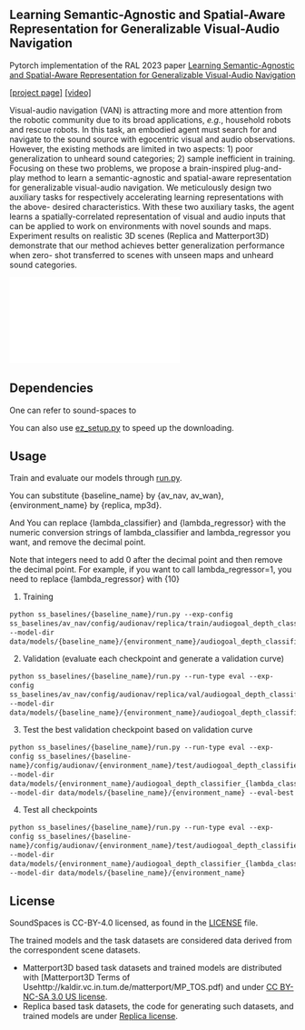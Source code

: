 Learning Semantic-Agnostic and Spatial-Aware Representation for Generalizable Visual-Audio Navigation
--------------------------------------------------------------------------------

Pytorch implementation of the RAL 2023 paper [Learning Semantic-Agnostic and Spatial-Aware Representation for Generalizable Visual-Audio Navigation](http://arxiv.org/abs/2304.10773) 

[[project page]](https://sites.google.com/view/sasavan/) [[video]](https://youtu.be/cbNHeKjo3k4)



Visual-audio navigation (VAN) is attracting more and more attention from the robotic community due to its broad applications, *e.g.*, household robots and rescue robots. In this task, an embodied agent must search for and navigate to the sound source with egocentric visual and audio observations. However, the existing methods are limited in two aspects: 1) poor generalization to unheard sound categories; 2) sample inefficient in training. Focusing on these two problems, we propose a brain-inspired plug-and-play method to learn a semantic-agnostic and spatial-aware representation for generalizable visual-audio navigation. We meticulously design two auxiliary tasks for respectively accelerating learning representations with the above- desired characteristics. With these two auxiliary tasks, the agent learns a spatially-correlated representation of visual and audio inputs that can be applied to work on environments with novel sounds and maps. Experiment results on realistic 3D scenes (Replica and Matterport3D) demonstrate that our method achieves better generalization performance when zero- shot transferred to scenes with unseen maps and unheard sound categories.



![Network16.pdf](./assets/Network16.pdf)



## Dependencies

One can refer to sound-spaces to

You can also use [ez_setup.py](./ez_setup.py) to speed up the downloading.

## Usage
Train and evaluate our models through [run.py](./run.py).

You can substitute {baseline_name} by {av_nav, av_wan}, {environment_name} by {replica, mp3d}.

And You can replace {lambda_classifier} and {lambda_regressor} with the numeric conversion strings of lambda_classifier and lambda_regressor you want, and remove the decimal point.

Note that integers need to add 0 after the decimal point and then remove the decimal point. For example, if you want to call lambda_regressor=1, you need to replace {lambda_regressor} with {10}

1. Training
```
python ss_baselines/{baseline_name}/run.py --exp-config ss_baselines/av_nav/config/audionav/replica/train/audiogoal_depth_classifier_{lambda_classifier}_reg_{lambda_regressor}.yaml --model-dir data/models/{baseline_name}/{environment_name}/audiogoal_depth_classifier_{lambda_classifier}_reg_{lambda_regressor}
```
2. Validation (evaluate each checkpoint and generate a validation curve)
```
python ss_baselines/{baseline_name}/run.py --run-type eval --exp-config ss_baselines/av_nav/config/audionav/replica/val/audiogoal_depth_classifier_{lambda_classifier}_reg_{lambda_regressor}.yaml --model-dir data/models/{baseline_name}/{environment_name}/audiogoal_depth_classifier_{lambda_classifier}_reg_{lambda_regressor}
```
3. Test the best validation checkpoint based on validation curve
```
python ss_baselines/{baseline_name}/run.py --run-type eval --exp-config ss_baselines/{baseline-name}/config/audionav/{environment_name}/test/audiogoal_depth_classifier_{lambda_classifier}_reg_{lambda_regressor}.yaml --model-dir data/models/{environment_name}/audiogoal_depth_classifier_{lambda_classifier}_reg_{lambda_regressor} --model-dir data/models/{baseline_name}/{environment_name} --eval-best
```
4. Test all checkpoints

```
python ss_baselines/{baseline_name}/run.py --run-type eval --exp-config ss_baselines/{baseline-name}/config/audionav/{environment_name}/test/audiogoal_depth_classifier_{lambda_classifier}_reg_{lambda_regressor}.yaml --model-dir data/models/{environment_name}/audiogoal_depth_classifier_{lambda_classifier}_reg_{lambda_regressor} --model-dir data/models/{baseline_name}/{environment_name}
```

## License
SoundSpaces is CC-BY-4.0 licensed, as found in the [LICENSE](LICENSE) file.

The trained models and the task datasets are considered data derived from the correspondent scene datasets.
- Matterport3D based task datasets and trained models are distributed with [Matterport3D Terms of Usehttp://kaldir.vc.in.tum.de/matterport/MP_TOS.pdf) and under [CC BY-NC-SA 3.0 US license](https://creativecommons.org/licenses/by-nc-sa/3.0/us/).
- Replica based task datasets, the code for generating such datasets, and trained models are under [Replica license](https://github.com/facebookresearch/Replica-Dataset/blob/master/LICENSE).

